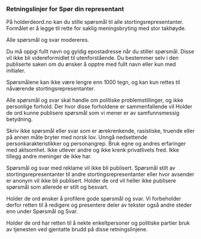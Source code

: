 ### Retningslinjer for Spør din representant

På holderdeord.no kan du stille spørsmål til alle stortingsrepresentanter. Formålet er å legge til rette for saklig meningsbryting med stor takhøyde. 

Alle spørsmål og svar modereres. 

Du må oppgi fullt navn og gyldig epostadresse når du stiller spørsmål. Disse vil ikke bli videreformidlet til utenforstående. Du bestemmer selv i den publiserte saken om du ønsker å opptre med fullt navn eller kun med initialer. 

Spørsmålene kan ikke være lengre enn 1000 tegn, og kan kun rettes til nåværende stortingsrepresentanter.

Alle spørsmål og svar skal handle om politiske problemstillinger, og ikke personlige forhold. Der hvor disse forholdene er sammenfallende vil Holder de ord kunne publisere spørsmål som vi mener er av samfunnsmessig betydning.

Skriv ikke spørsmål eller svar som er ærekrenkende, rasistiske, truende eller på annen måte bryter med norsk lov. Unngå nedsettende personkarakteristikker og personangrep. Bruk egne og andres erfaringer med aktsomhet. Ikke utlever andre og ikke krenk privatlivets fred. Ikke tillegg andre meninger de ikke har.

Spørsmål og svar med reklame vil ikke bli publisert. Spørsmål stilt av stortingsrepresentanter til andre stortingsrepresentanter eller hvor avsender er anonym vil ikke bli publisert. Holder de ord vil heller ikke publisere spørsmål som allerede er stilt og besvart.  

Holder de ord ønsker å profilere gode spørsmål og svar. Vi forbeholder derfor retten til å redigere og presentere deler av tekster også andre steder enn under Spørsmål og Svar.

Holder de ord har retten til å nekte enkeltpersoner og politiske partier bruk av tjenesten ved gjentatte brudd på disse retningslinjene. 





